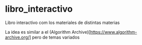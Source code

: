 # libro_interactivo
Libro interactivo com los materiales de distintas materias



La idea es similar a el (Algorithm Archive)[https://www.algorithm-archive.org/] pero de temas variados

